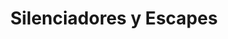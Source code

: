 ---
title: "Silenciadores y Escapes"
url: /mixco/silenciadores-y-escapes/
shop: piezas de automóviles
---